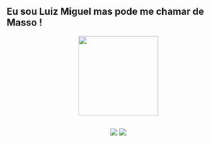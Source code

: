 ## Eu sou Luiz Miguel mas pode me chamar de Masso !

<div align="center">
<img height="180em" src="https://github-readme-stats.vercel.app/api/top-langs/?username=Masso13&layout=compact&langs_count=7&theme=midnight-purple"/>
</div>

##

<div align="center">
<a href="https://www.youtube.com/channel/UCRkp0oAlOlUYju2lG4fO4JA" target="_blank"><img src="https://img.shields.io/badge/YouTube-FF0000?style=for-the-badge&logo=youtube&logoColor=white" target="_blank"></a>
<a href="https://www.instagram.com/luizmiguelrosa_mg" target="_blank"><img src="https://img.shields.io/badge/Instagram-E4405F?style=for-the-badge&logo=instagram&logoColor=white" target="_blank"></a>
</div>
